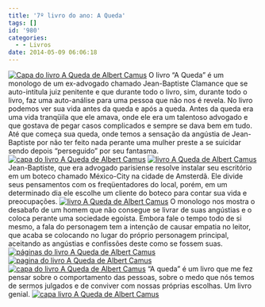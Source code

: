 ```yaml
---
title: '7º livro do ano: A Queda'
tags: []
id: '980'
categories:
  - - Livros
date: 2014-05-09 06:06:18
---
```


[![Capa do livro A Queda de Albert Camus](http://162.243.62.160/wp-content/uploads/2014/05/dsc02746.jpg?w=650)](http://162.243.62.160/wp-content/uploads/2014/05/dsc02746.jpg) O livro “A Queda” é um monologo de um ex-advogado chamado Jean-Baptiste Clamance que se auto-intitula juiz penitente e que durante todo o livro, sim, durante todo o livro, faz uma auto-análise para uma pessoa que não nos é revela. No livro podemos ver sua vida antes da queda e após a queda. Antes da queda era uma vida tranqüila que ele amava, onde ele era um talentoso advogado e que gostava de pegar casos complicados e sempre se dava bem em tudo. Até que começa sua queda, onde temos a sensação da angústia de Jean-Baptiste por não ter feito nada perante uma mulher preste a se suicidar sendo depois “perseguido” por seu fantasma. [![capa do livro A Queda de Albert Camus](http://162.243.62.160/wp-content/uploads/2014/05/dsc02749.jpg?w=650)](http://162.243.62.160/wp-content/uploads/2014/05/dsc02749.jpg) [![livro A Queda de Albert Camus](http://162.243.62.160/wp-content/uploads/2014/05/dsc02755.jpg?w=650)](http://162.243.62.160/wp-content/uploads/2014/05/dsc02755.jpg) Jean-Baptiste, que era advogado parisiense resolve instalar seu escritório em um boteco chamado México-City na cidade de Amsterdã. Ele divide seus pensamentos com os freqüentadores do local, porém, em um determinado dia ele escolhe um cliente do boteco para contar sua vida e preocupações. [![livro A Queda de Albert Camus](http://162.243.62.160/wp-content/uploads/2014/05/dsc02753.jpg?w=650)](http://162.243.62.160/wp-content/uploads/2014/05/dsc02753.jpg) O monologo nos mostra o desabafo de um homem que não consegue se livrar de suas angústias e o coloca perante uma sociedade egoísta. Embora fale o tempo todo de si mesmo, a fala do personagem tem a intenção de causar empatia no leitor, que acaba se colocando no lugar do próprio personagem principal, aceitando as angústias e confissões deste como se fossem suas. [![páginas do livro A Queda de Albert Camus](http://162.243.62.160/wp-content/uploads/2014/05/dsc02758.jpg?w=650)](http://162.243.62.160/wp-content/uploads/2014/05/dsc02758.jpg) [![pagina do livro A Queda de Albert Camus](http://162.243.62.160/wp-content/uploads/2014/05/dsc02759.jpg?w=650)](http://162.243.62.160/wp-content/uploads/2014/05/dsc02759.jpg) [![capa do livro A Queda de Albert Camus](http://162.243.62.160/wp-content/uploads/2014/05/dsc02747.jpg?w=650)](http://162.243.62.160/wp-content/uploads/2014/05/dsc02747.jpg) “A queda” é um livro que me fez pensar sobre o comportamento das pessoas, sobre o medo que nós temos de sermos julgados e de conviver com nossas próprias escolhas. Um livro genial. [![capa livro A Queda de Albert Camus](http://162.243.62.160/wp-content/uploads/2014/05/dsc02760.jpg?w=650)](http://162.243.62.160/wp-content/uploads/2014/05/dsc02760.jpg)